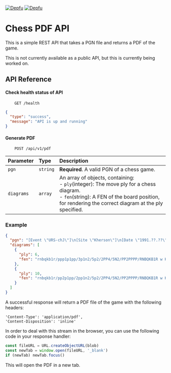 [![Depfu](https://badges.depfu.com/badges/00d6d7706b342f7a9993d0081fa472d8/status.svg)](https://depfu.com)
[![Depfu](https://badges.depfu.com/badges/00d6d7706b342f7a9993d0081fa472d8/overview.svg)](https://depfu.com/github/TheRealOwenRees/chess-pdf-api?project_id=39437)

# Chess PDF API

This is a simple REST API that takes a PGN file and returns a PDF of the game. 

This is not currently available as a public API, but this is currently being worked on.


## API Reference

#### Check health status of API

```http
    GET /health
```
```json
{
  "type": "success",
  "message": "API is up and running"
}
```


#### Generate PDF

```http
    POST /api/v1/pdf
```

| Parameter  | Type     | Description                                                                                                                                                                                          |
|:-----------|:---------|:-----------------------------------------------------------------------------------------------------------------------------------------------------------------------------------------------------|
| `pgn`      | `string` | **Required**. A valid PGN of a chess game.                                                                                                                                                           |
| `diagrams` | `array`  | An array of objects, containing:<br/> - `ply`(integer): The move ply for a chess diagram.<br/> - `fen`(string): A FEN of the board position, for rendering the correct diagram at the ply specified. |

### Example
```json
{
  "pgn": "[Event \"URS-chJ\"]\n[Site \"Kherson\"]\n[Date \"1991.??.??\"]\n[Round \"?\"]\n[White \"Ibragimov, Ildar\"]\n[Black \"Kramnik, Vladimir\"]\n[Result \"0-1\"]\n[ECO \"A88\"]\n[WhiteElo \"2455\"]\n[BlackElo \"2480\"]\n[PlyCount \"110\"]\n[EventDate \"1991.??.??\"]\n[Source \"ChessBase\"]\n\n1. d4 {A88: Dutch Defence: Leningrad System: 5 Nf3 0-0 6 0-0 d6 7 Nc3 c6} 1...\nd6 2. c4 f5 3. Nf3 Nf6 4. g3 g6 0-1\n",
  "diagrams": [
    {
      "ply": 6,
      "fen": "rnbqkb1r/ppp1p1pp/3p1n2/5p2/2PP4/5N2/PP2PPPP/RNBQKB1R w KQkq - 2 4"
    },
    {
      "ply": 10,
      "fen": "rnbqkb1r/pp2p1pp/2pp1n2/5p2/2PP4/5N2/PP2PPPP/RNBQKB1R w KQkq - 0 6"
    }
  ]
}
```

A successful response will return a PDF file of the game with the following headers:
```http
'Content-Type': 'application/pdf',
'Content-Disposition': 'inline'
```

In order to deal with this stream in the browser, you can use the following code in your response handler:
```javascript
const fileURL = URL.createObjectURL(blob)
const newTab = window.open(fileURL, '_blank')
if (newTab) newTab.focus()
```
This will open the PDF in a new tab.
